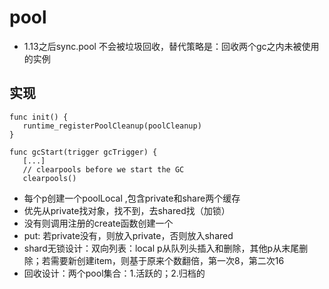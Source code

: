 # pool

- 1.13之后sync.pool 不会被垃圾回收，替代策略是：回收两个gc之内未被使用的实例

## 实现
```
func init() {
   runtime_registerPoolCleanup(poolCleanup)
}

func gcStart(trigger gcTrigger) {
   [...]
   // clearpools before we start the GC
   clearpools()
```
- 每个p创建一个poolLocal ,包含private和share两个缓存
- 优先从private找对象，找不到，去shared找（加锁）
- 没有则调用注册的create函数创建一个
- put: 若private没有，则放入private，否则放入shared
- shard无锁设计：双向列表：local p从队列头插入和删除，其他p从末尾删除；若需要新创建item，则基于原来个数翻倍，第一次8，第二次16
- 回收设计：两个pool集合：1.活跃的；2.归档的
